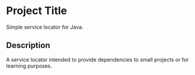 # Project Title

Simple service locator for Java.

## Description

A service locator intended to provide dependencies to small projects or for learning purposes.

